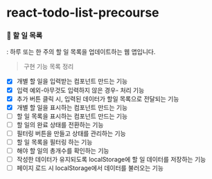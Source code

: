 # react-todo-list-precourse

### 📝 할 일 목록
: 하루 또는 한 주의 할 일 목록을 업데이트하는 웹 앱입니다.

> 구현 기능 목록 정리

- [x] 개별 할 일을 입력받는 컴포넌트 만드는 기능
- [x] 입력 예외-아무것도 입력하지 않은 경우- 처리 기능
- [x] 추가 버튼 클릭 시, 입력된 데이터가 할일 목록으로 전달되는 기능
- [x] 개별 할 일을 표시하는 컴포넌트 만드는 기능
- [ ] 할 일 목록을 표시하는 컴포넌트 만드는 기능
- [ ] 할 일의 완료 상태를 전환하는 기능
- [ ] 필터링 버튼을 만들고 상태를 관리하는 기능
- [ ] 할 일 목록을 필터링 하는 기능
- [ ] 해야 할 일의 총개수를 확인하는 기능
- [ ] 작성한 데이터가 유지되도록 localStorage에 할 일 데이터를 저장하는 기능
- [ ] 페이지 로드 시 localStorage에서 데이터를 불러오는 기능